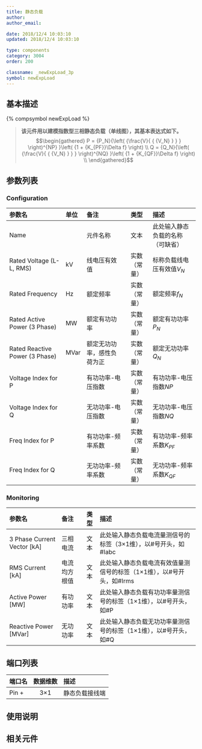 ```yaml
---
title: 静态负载
author: 
author_email:

date: 2018/12/4 10:03:10
updated: 2018/12/4 10:03:10

type: components
category: 3004
order: 200

classname: _newExpLoad_3p
symbol: newExpLoad
---
```

## 基本描述
{% compsymbol newExpLoad %}

> **该元件用以建模指数型三相静态负载（单线图），其基本表达式如下。**
> $$\begin{gathered}
  P = {P_N}{\left( {\frac{V}{ { {V_N} } } } \right)^{NP} }\left( {1 + {K_{PF}}\Delta f} \right) \\
  Q = {Q_N}{\left( {\frac{V}{ { {V_N} } } } \right)^{NQ} }\left( {1 + {K_{QF}}\Delta f} \right) \\ 
\end{gathered}$$

## 参数列表
### Configuration
| 参数名 | 单位 | 备注 | 类型 | 描述 |
| :--- | :--- | :--- | :--: | :--- |
| Name |  | 元件名称 | 文本 | 此处输入静态负载的名称（可缺省） |
| Rated Voltage (L-L, RMS) | kV | 线电压有效值 | 实数（常量） | 标称负载线电压有效值$V_N$ |
| Rated Frequency | Hz | 额定频率 | 实数（常量） | 额定频率$f_N$ |
| Rated Active Power (3 Phase) | MW | 额定有功功率 | 实数（常量） | 额定有功功率$P_N$ |
| Rated Reactive Power (3 Phase) | MVar | 额定无功功率，感性负荷为正 | 实数（常量） | 额定无功功率$Q_N$ |
| Voltage Index for P |  | 有功功率-电压指数 | 实数（常量） | 有功功率-电压指数$NP$ |
| Voltage Index for Q |  | 无功功率-电压指数 | 实数（常量） | 无功功率-电压指数$NQ$ |
| Freq Index for P |  | 有功功率-频率系数 | 实数（常量） |  有功功率-频率系数$K_{PF}$ |
| Freq Index for Q |  | 无功功率-频率系数 | 实数（常量） | 无功功率-频率系数$K_{QF}$ |

### Monitoring
| 参数名 | 备注 | 类型 | 描述 |
| :--- | :--- | :--: | :--- |
| 3 Phase Current Vector \[kA\] | 三相电流 | 文本 | 此处输入静态负载电流量测信号的标签（3×1维），以#号开头，如#Iabc |
| RMS Current \[kA\] | 电流均方根值 | 文本 | 此处输入静态负载电流有效值量测信号的标签（1×1维），以#号开头，如#Irms |
| Active Power \[MW\] | 有功功率 | 文本 | 此处输入静态负载有功功率量测信号的标签（1×1维），以#号开头，如#P |
| Reactive Power \[MVar\] | 无功功率 | 文本 | 此处输入静态负载无功功率量测信号的标签（1×1维），以#号开头，如#Q |


## 端口列表

| 端口名 | 数据维数 | 描述 |
| :--- | :--:  | :--- |
| Pin + | 3×1 |静态负载接线端 |                   

## 使用说明



## 相关元件


